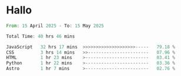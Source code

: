 # Hallo
<!--START_SECTION:waka-->

```rust
From: 15 April 2025 - To: 15 May 2025

Total Time: 40 hrs 46 mins

JavaScript   32 hrs 17 mins  >>>>>>>>>>>>>>>>>>>>-----   79.18 %
CSS          3 hrs 14 mins   >>-----------------------   07.96 %
HTML         1 hr 23 mins    >------------------------   03.41 %
Python       1 hr 22 mins    >------------------------   03.36 %
Astro        1 hr 7 mins     >------------------------   02.76 %
```

<!--END_SECTION:waka-->
